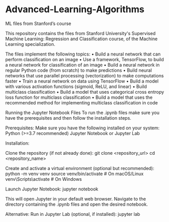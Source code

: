 # Advanced-Learning-Algorithms
ML files from Stanford’s course

This repository contains the files from Stanford University's Supervised Machine Learning: Regression and Classification course, of the Machine Learning specialization. <br>

The files implement the following topics:
• Build a neural network that can perform classification on an image
• Use a framework, TensorFlow, to build a neural network for classification of an image
• Build a neural network in regular Python code (from scratch) to make predictions
• Build neural networks that use parallel processing (vectorization) to make computations faster
• Train a neural network on data using TensorFlow
• Build a model with various activation functions (sigmoid, ReLU, and linear)
• Build multiclass classification
• Build a model that uses categorical cross entropy loss function for multiclass classification
• Build a model that uses the recommended method for implementing multiclass classification in code

Running the Jupyter Notebook Files
To run the .ipynb files make sure you have the prerequisites and then follow the installation steps.

Prerequisites:
Make sure you have the following installed on your system:
Python (>=3.7 recommended)
Jupyter Notebook or Jupyter Lab

Installation:

Clone the repository (if not already done):
git clone <repository_url>
cd <repository_name>

Create and activate a virtual environment (optional but recommended):
python -m venv venv
source venv/bin/activate # On macOS/Linux
venv\Scripts\activate # On Windows

Launch Jupyter Notebook:
jupyter notebook

This will open Jupyter in your default web browser. Navigate to the directory containing the .ipynb files and open the desired notebook.

Alternative: Run in Jupyter Lab (optional, if installed):
jupyter lab
